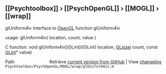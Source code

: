 ## [[Psychtoolbox]] &#8250; [[PsychOpenGL]] &#8250; [[MOGL]] &#8250; [[wrap]]

glUniform4iv  Interface to [OpenGL](OpenGL) function glUniform4iv  
  
usage:  glUniform4iv( location, count, value )  
  
C function:  void glUniform4iv[(GLint]((GLint) location, [GLsizei](GLsizei) count, const [GLint](GLint)\* value)  




<div class="code_header" style="text-align:right;">
  <span style="float:left;">Path&nbsp;&nbsp;</span> <span class="counter">Retrieve <a href=
  "https://raw.github.com/Psychtoolbox-3/Psychtoolbox-3/beta/Psychtoolbox/PsychOpenGL/MOGL/wrap/glUniform4iv.m">current version from GitHub</a> | View <a href=
  "https://github.com/Psychtoolbox-3/Psychtoolbox-3/commits/beta/Psychtoolbox/PsychOpenGL/MOGL/wrap/glUniform4iv.m">changelog</a></span>
</div>
<div class="code">
  <code>Psychtoolbox/PsychOpenGL/MOGL/wrap/glUniform4iv.m</code>
</div>

